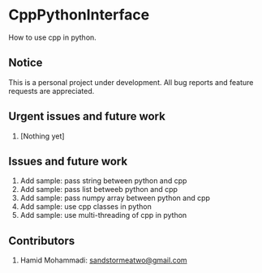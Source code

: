 # CppPythonInterface

How to use cpp in python.

## Notice

This is a personal project under development. All bug reports and feature requests are appreciated.

## Urgent issues and future work
1. [Nothing yet]


## Issues and future work
1. Add sample: pass string between python and cpp
2. Add sample: pass list betweeb python and cpp
3. Add sample: pass numpy array between python and cpp
4. Add sample: use cpp classes in python
5. Add sample: use multi-threading of cpp in python


## Contributors
1. Hamid Mohammadi: <sandstormeatwo@gmail.com>
